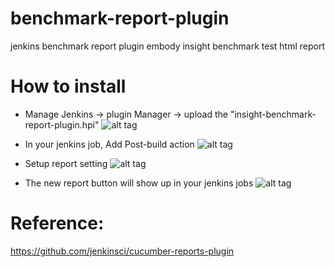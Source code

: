 # benchmark-report-plugin
jenkins benchmark report plugin embody insight benchmark test html report

# How to install
* Manage Jenkins -> plugin Manager -> upload the "insight-benchmark-report-plugin.hpi" 
![alt tag](https://lh3.googleusercontent.com/yGLQEwGitrbi7mBvfTIPufTase2Z8eqyB8U6Lwvay_iARq5dLoGgwqIs1kcuhyOHwnzQNXz5qZqABag=w1679-h880)

* In your jenkins job, Add Post-build action 
![alt tag](https://lh5.googleusercontent.com/hPttI7TWiYf9LgeY60sxPk3306cKWdLknD8XOatpQuKLmNedRClQVgaHY-mfaPPdbUs578_AG_OP16c=w1050-h1555)

* Setup report setting
![alt tag](https://lh3.googleusercontent.com/ydE2TrdUxK-CUQNFeP2UQZomZ5AbExTFtkO2mkQPs70QzrPd7Wjr9VYn4Eqa4NUlapl9ufltaWxqg5I=w1050-h1555-rw)

* The new report button will show up in your jenkins jobs
![alt tag](https://lh5.googleusercontent.com/t2_LlSFYLOBo8nY8uVXMnKf5WCS1nrt3j3HULTLAaeCXIl1K5nLisj5833AWkK541uB7Jhi16cIhMQY=w1050-h1555)

# Reference:
https://github.com/jenkinsci/cucumber-reports-plugin
